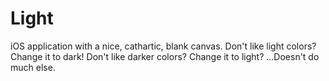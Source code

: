 # Light
iOS application with a nice, cathartic, blank canvas. Don't like light colors? Change it to dark! Don't like darker colors? Change it to light? ...Doesn't do much else.
